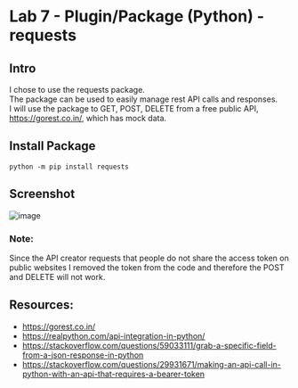 # Lab 7 - Plugin/Package  (Python) - requests

## Intro
I chose to use the requests package.<br/>
The package can be used to easily manage rest API calls and responses.<br/>
I will use the package to GET, POST, DELETE from a free public API, https://gorest.co.in/, which has mock data.<br/>

## Install Package
```python -m pip install requests```

## Screenshot
![image](https://user-images.githubusercontent.com/112343827/196057285-636e1590-e62b-405c-8418-e8f0b27c8d7e.png)

### Note:
Since the API creator requests that people do not share the access token on public websites I removed the token from the code and therefore the POST and DELETE will not work.

## Resources: 
- https://gorest.co.in/
- https://realpython.com/api-integration-in-python/
- https://stackoverflow.com/questions/59033111/grab-a-specific-field-from-a-json-response-in-python
- https://stackoverflow.com/questions/29931671/making-an-api-call-in-python-with-an-api-that-requires-a-bearer-token



